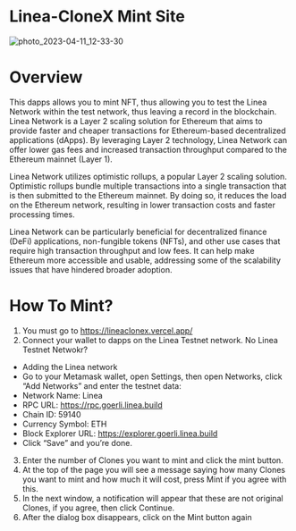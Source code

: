 # Linea-CloneX Mint Site

![photo_2023-04-11_12-33-30](https://user-images.githubusercontent.com/76211999/231075749-a069013e-3d56-46d6-8f59-6ba44cdd4fd0.jpg)

# Overview
This dapps allows you to mint NFT, thus allowing you to test the Linea Network within the test network, thus leaving a record in the blockchain. Linea Network is a Layer 2 scaling solution for Ethereum that aims to provide faster and cheaper transactions for Ethereum-based decentralized applications (dApps). By leveraging Layer 2 technology, Linea Network can offer lower gas fees and increased transaction throughput compared to the Ethereum mainnet (Layer 1).

Linea Network utilizes optimistic rollups, a popular Layer 2 scaling solution. Optimistic rollups bundle multiple transactions into a single transaction that is then submitted to the Ethereum mainnet. By doing so, it reduces the load on the Ethereum network, resulting in lower transaction costs and faster processing times.

Linea Network can be particularly beneficial for decentralized finance (DeFi) applications, non-fungible tokens (NFTs), and other use cases that require high transaction throughput and low fees. It can help make Ethereum more accessible and usable, addressing some of the scalability issues that have hindered broader adoption.

# How To Mint?
1. You must go to https://lineaclonex.vercel.app/
2. Connect your wallet to dapps on the Linea Testnet network. No Linea Testnet Netwokr?
* Adding the Linea network
* Go to your Metamask wallet, open Settings, then open Networks, click “Add Networks” and enter the testnet data:
* Network Name: Linea
* RPC URL: https://rpc.goerli.linea.build
* Chain ID: 59140
* Currency Symbol: ETH
* Block Explorer URL: https://explorer.goerli.linea.build
* Click “Save” and you’re done.
3. Enter the number of Clones you want to mint and click the mint button.
4. At the top of the page you will see a message saying how many Clones you want to mint and how much it will cost, press Mint if you agree with this.
5. In the next window, a notification will appear that these are not original Clones, if you agree, then click Continue.
6. After the dialog box disappears, click on the Mint button again
